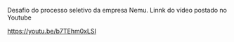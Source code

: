 Desafio do processo seletivo da empresa Nemu.
Linnk do vídeo postado no Youtube

https://youtu.be/b7TEhm0xLSI

